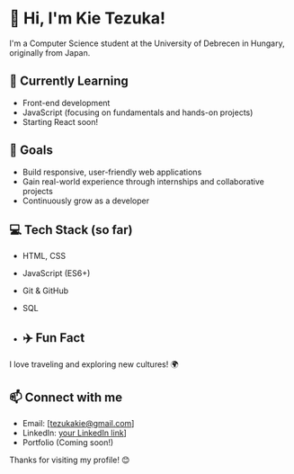 # 👋 Hi, I'm Kie Tezuka!

I'm a Computer Science student at the University of Debrecen in Hungary, originally from Japan.

## 🌱 Currently Learning
- Front-end development
- JavaScript (focusing on fundamentals and hands-on projects)
- Starting React soon!

## 🎯 Goals
- Build responsive, user-friendly web applications
- Gain real-world experience through internships and collaborative projects
- Continuously grow as a developer

## 💻 Tech Stack (so far)
- HTML, CSS
- JavaScript (ES6+)
- Git & GitHub
- SQL
 
- ## ✈️ Fun Fact
I love traveling and exploring new cultures! 🌍

## 📫 Connect with me
- Email: [tezukakie@gmail.com]  
- LinkedIn: [your LinkedIn link](https://www.linkedin.com/in/tezukakie/)]  
- Portfolio (Coming soon!)

Thanks for visiting my profile! 😊
